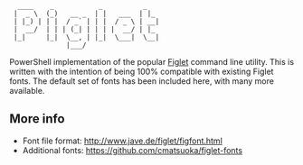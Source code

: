 ~~~
  ____    _           _          _   
 |  _ \  (_)   __ _  | |   ___  | |_ 
 | |_) | | |  / _` | | |  / _ \ | __|
 |  __/  | | | (_| | | | |  __/ | |_ 
 |_|     |_|  \__, | |_|  \___|  \__|
              |___/                  
~~~

PowerShell implementation of the popular [Figlet](http://www.figlet.org/) command line utility. This is written with the intention of being 100% compatible with existing Figlet fonts. The default set of fonts has been included here, with many more available.

## More info
* Font file format: http://www.jave.de/figlet/figfont.html
* Additional fonts: https://github.com/cmatsuoka/figlet-fonts
